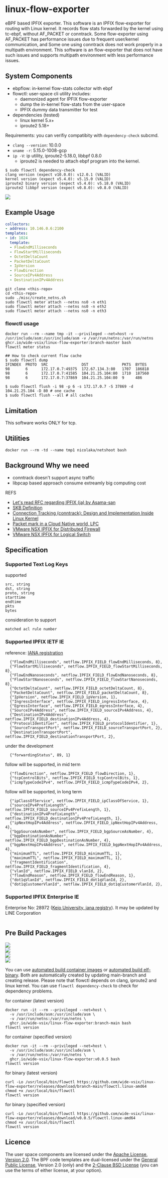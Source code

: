 # linux-flow-exporter

eBPF based IPFIX exporter. This software is an IPFIX flow-exporter for routing
with Linux kernel. It records flow stats forwarded by the kernel using tc-ebpf,
without AF_PACKET or conntrack. Some flow-exporter using AF_PACKET has
performance issues due to frequent user/kernel communication, and Some one using
conntrack does not work properly in a multipath environment. This software is an
flow-exporter that does not have such issues and supports multipath environment
with less performance issues.

## System Components

- ebpflow: in-kernel flow-stats collector with ebpf
- flowctl: user-space cli utility includes:
  - daemonized agent for IPFIX flow-exporter
  - dump the in-kernel flow-stats from the user-space
  - IPFIX dummy data transmitter for test
- dependencies (tested)
  - linux kernel 5.x+
  - iproute2 5.18+

Requirements: you can verifiy compatibity with `dependency-check` subcmd.
- `clang --version`: 10.0.0
- `uname -r`: 5.15.0-1008-gcp
- `ip -V`: ip utility, iproute2-5.18.0, libbpf 0.8.0
  - iproute2 is needed to attach ebpf program into the kernel.

```
$ sudo flowctl dependency-check
clang version (expect v10.0.0): v12.0.1 (VALID)
kernel version (expect v5.4.0): v5.15.0 (VALID)
iproute2 binary version (expect v5.4.0): v5.18.0 (VALID)
iproute2 libbpf version (expect v0.8.0): v0.8.0 (VALID)
```

![](./img/linux_datapath.drawio.svg)

## Example Usage

```yaml
collectors:
- address: 10.146.0.6:2100
templates:
- id: 1024
  template:
  - FlowEndMilliseconds
  - FlowStartMilliseconds
  - OctetDeltaCount
  - PacketDeltaCount
  - IpVersion
  - FlowDirection
  - SourceIPv4Address
  - DestinationIPv4Address
```

```
git clone <this-repo>
cd <this-repo>
sudo ./misc/create_netns.sh
sudo flowctl meter attach --netns ns0 -n eth1
sudo flowctl meter attach --netns ns0 -n eth2
sudo flowctl meter attach --netns ns0 -n eth3
```

### flowctl usage

```shell
docker run --rm --name tmp -it --privileged --net=host -v /usr/include/asm:/usr/include/asm -v /var/run/netns:/var/run/netns ghcr.io/wide-vsix/linux-flow-exporter:branch-master bash
flowctl meter status
```

```shell
## How to check current flow cache
$ sudo flowctl dump
IFINDEX  PROTO  SRC               DST               PKTS  BYTES
98       6      172.17.0.7:49375  172.67.134.3:80   1707  186818
98       6      172.17.0.7:41585  104.21.25.104:80  1710  187560
98       6      172.17.0.7:37869  104.21.25.104:80  9     486

$ sudo flowctl flush -i 98 -p 6 -s 172.17.0.7 -S 37869 -d 104.21.25.104 -D 80 # one cache
$ sudo flowctl flush --all # all caches
```

## Limitation

This software works ONLY for tcp.

## Utilities

```
docker run --rm -td --name tmp1 nicolaka/netshoot bash
```

## Background Why we need

- conntrack doesn't support async traffic
- libpcap based approach consume extreamly big computing cost

REFS
- [Let's read RFC regarding IPFIX (ja) by Asama-san](https://enog.jp/wordpress/wp-content/uploads/2011/12/ipfix.pdf)
- [SKB Definition](https://elixir.bootlin.com/linux/latest/source/include/linux/skbuff.h)
- [Connection Tracking (conntrack): Design and Implementation Inside Linux Kernel](https://arthurchiao.art/blog/conntrack-design-and-implementation/)
- [Packet mark in a Cloud Native world, LPC](https://lpc.events/event/7/contributions/683/attachments/554/979/lpc20-pkt-mark-slides.pdf)
- [VMware NSX IPFIX for Distributed Firewall](https://docs.vmware.com/en/VMware-NSX-Data-Center-for-vSphere/6.4/com.vmware.nsx.admin.doc/GUID-2C625B52-17F0-4604-B5C9-6DF1FA9A70F8.html)
- [VMware NSX IPFIX for Logical Switch](https://docs.vmware.com/en/VMware-NSX-Data-Center-for-vSphere/6.4/com.vmware.nsx.admin.doc/GUID-6054CF07-3019-4539-A6CC-1F613E275E27.html)

## Specification

### Supported Text Log Keys

supported
```
src, string
dst, string
proto, string
starttime
endtime
pkts
bytes
```

consideration to support
```
matched acl rule number
```

### Supported IPFIX IETF IE

reference: [IANA registration](https://www.iana.org/assignments/ipfix/ipfix.xhtml)

```
  {"FlowEndMilliseconds", netflow.IPFIX_FIELD_flowEndMilliseconds, 8},
  {"FlowStartMilliseconds", netflow.IPFIX_FIELD_flowStartMilliseconds, 8},
  {"FlowEndNanoseconds", netflow.IPFIX_FIELD_flowEndNanoseconds, 8},
  {"FlowStartNanoseconds", netflow.IPFIX_FIELD_flowStartNanoseconds, 8},
  {"OctetDeltaCount", netflow.IPFIX_FIELD_octetDeltaCount, 8},
  {"PacketDeltaCount", netflow.IPFIX_FIELD_packetDeltaCount, 8},
  {"IpVersion", netflow.IPFIX_FIELD_ipVersion, 1},
  {"IngressInterface", netflow.IPFIX_FIELD_ingressInterface, 4},
  {"EgressInterface", netflow.IPFIX_FIELD_egressInterface, 4},
  {"SourceIPv4Address", netflow.IPFIX_FIELD_sourceIPv4Address, 4},
  {"DestinationIPv4Address", netflow.IPFIX_FIELD_destinationIPv4Address, 4},
  {"ProtocolIdentifier", netflow.IPFIX_FIELD_protocolIdentifier, 1},
  {"SourceTransportPort", netflow.IPFIX_FIELD_sourceTransportPort, 2},
  {"DestinationTransportPort", netflow.IPFIX_FIELD_destinationTransportPort, 2},
```

under the development
```
  {"forwardingStatus", 89, 1}
```

follow will be supported, in mid term
```
  {"flowDirection", netflow.IPFIX_FIELD_flowDirection, 1},
  {"tcpControlBits", netflow.IPFIX_FIELD_tcpControlBits, 1},
  {"icmpTypeCodeIPv4", netflow.IPFIX_FIELD_icmpTypeCodeIPv4, 2},
```

follow will be supported, in long term
```
  {"ipClassOfService", netflow.IPFIX_FIELD_ipClassOfService, 1},
  {"sourceIPv4PrefixLength", netflow.IPFIX_FIELD_sourceIPv4PrefixLength, 1},
  {"destinationIPv4PrefixLength", netflow.IPFIX_FIELD_destinationIPv4PrefixLength, 1},
  {"ipNextHopIPv4Address", netflow.IPFIX_FIELD_ipNextHopIPv4Address, 4},
  {"bgpSourceAsNumber", netflow.IPFIX_FIELD_bgpSourceAsNumber, 4},
  {"bgpDestinationAsNumber", netflow.IPFIX_FIELD_bgpDestinationAsNumber, 4},
  {"bgpNextHopIPv4Address", netflow.IPFIX_FIELD_bgpNextHopIPv4Address, 4},
  {"minimumTTL", netflow.IPFIX_FIELD_minimumTTL, 1},
  {"maximumTTL", netflow.IPFIX_FIELD_maximumTTL, 1},
  {"fragmentIdentification", netflow.IPFIX_FIELD_fragmentIdentification, 4},
  {"vlanId", netflow.IPFIX_FIELD_vlanId, 2},
  {"flowEndReason", netflow.IPFIX_FIELD_flowEndReason, 1},
  {"dot1qVlanId", netflow.IPFIX_FIELD_dot1qVlanId, 2},
  {"dot1qCustomerVlanId", netflow.IPFIX_FIELD_dot1qCustomerVlanId, 2},
```


### Supported IPFIX Enterprise IE

Enterprise No: 28972
([Keio University, iana registry](https://www.iana.org/assignments/enterprise-numbers/enterprise-numbers)).
It may be updated by LINE Corporation

```
```

## Pre Build Packages

![](https://github.com/wide-vsix/linux-flow-exporter/actions/workflows/binary_branch.yaml/badge.svg)<br/>
![](https://github.com/wide-vsix/linux-flow-exporter/actions/workflows/binary_release.yaml/badge.svg)<br/>
![](https://github.com/wide-vsix/linux-flow-exporter/actions/workflows/image_branch.yaml/badge.svg)<br/>
![](https://github.com/wide-vsix/linux-flow-exporter/actions/workflows/image_release.yaml/badge.svg)<br/>

You can use
[automated build container images](https://github.com/wide-vsix/linux-flow-exporter/pkgs/container/linux-flow-exporter/versions?filters%5Bversion_type%5D=tagged) or
[automated build elf-binary](https://github.com/wide-vsix/linux-flow-exporter/releases).
Both are automatically created by updating main-branch and creating release.
Please note that flowctl depends on clang, iproute2 and linux kernel.
You can use `flowctl dependency-check` to check for dependency problems.

for container (latest version)
```
docker run -it --rm --privileged --net=host \
  -v /usr/include/asm:/usr/include/asm \
  -v /var/run/netns:/var/run/netns \
  ghcr.io/wide-vsix/linux-flow-exporter:branch-main bash
flowctl version
```

for container (specified version)
```
docker run -it --rm --privileged --net=host \
  -v /usr/include/asm:/usr/include/asm \
  -v /var/run/netns:/var/run/netns \
  ghcr.io/wide-vsix/linux-flow-exporter:v0.0.5 bash
flowctl version
```

for binary (latest version)
```
curl -Lo /usr/local/bin/flowctl https://github.com/wide-vsix/linux-flow-exporter/releases/download/branch-main/flowctl.linux-amd64
chmod +x /usr/local/bin/flowctl
flowctl version
```

for binary (specified version)
```
curl -Lo /usr/local/bin/flowctl https://github.com/wide-vsix/linux-flow-exporter/releases/download/v0.0.5/flowctl.linux-amd64
chmod +x /usr/local/bin/flowctl
flowctl version
```

## Licence

The user space components are licensed under the
[Apache License, Version 2.0](https://github.com/wide-vsix/linux-flow-exporter/blob/main/LICENSE).
The BPF code templates are dual-licensed under the
[General Public License](https://github.com/wide-vsix/linux-flow-exporter/blob/main/bpf/LICENSE.GPL-2.0),
Version 2.0 (only) and the
[2-Clause BSD License](https://github.com/wide-vsix/linux-flow-exporter/blob/main/bpf/LICENSE.BSD-2-Clause)
(you can use the terms of either license, at your option).
